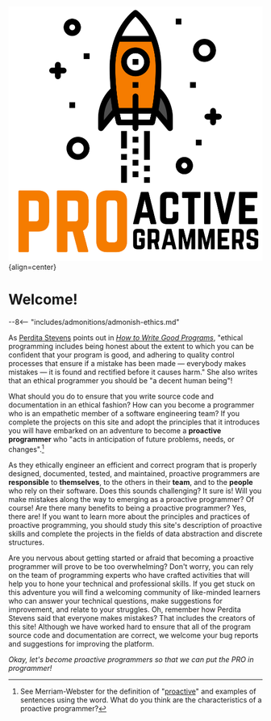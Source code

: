 ![Placeholder](img/Square-Proactive-Programmers-Logo.svg){align=center}

# Welcome!

--8<-- "includes/admonitions/admonish-ethics.md"

As [Perdita Stevens](https://www.stevens-bradfield.com/~perdita/) points out in
[*How to Write Good
Programs*](https://www.cambridge.org/gb/academic/subjects/computer-science/computing-general-interest/how-write-good-programs-guide-students),
"ethical programming includes being honest about the extent to which you can be
confident that your program is good, and adhering to quality control processes
that ensure if a mistake has been made &mdash; everybody makes mistakes &mdash;
it is found and rectified before it causes harm." She also writes that an
ethical programmer you should be "a decent human being"!

What should you do to ensure that you write source code and documentation in an
ethical fashion? How can you become a programmer who is an empathetic member of
a software engineering team? If you complete the projects on this site and adopt
the principles that it introduces you will have embarked on an adventure to
become a **proactive programmer** who "acts in anticipation of future problems,
needs, or changes".[^1]

As they ethically engineer an efficient and correct program that is properly
designed, documented, tested, and maintained, proactive programmers are
**responsible** to **themselves**, to the others in their **team**, and to the
**people** who rely on their software. Does this sounds challenging? It sure is!
Will you make mistakes along the way to emerging as a proactive programmer? Of
course! Are there many benefits to being a proactive programmer? Yes, there are!
If you want to learn more about the principles and practices of proactive
programming, you should study this site's description of proactive skills and
complete the projects in the fields of data abstraction and discrete structures.

Are you nervous about getting started or afraid that becoming a proactive
programmer will prove to be too overwhelming? Don't worry, you can rely on the
team of programming experts who have crafted activities that will help you to
hone your technical and professional skills. If you get stuck on this adventure
you will find a welcoming community of like-minded learners who can answer your
technical questions, make suggestions for improvement, and relate to your
struggles. Oh, remember how Perdita Stevens said that everyone makes mistakes?
That includes the creators of this site! Although we have worked hard to ensure
that all of the program source code and documentation are correct, we welcome
your bug reports and suggestions for improving the platform.

*Okay, let's become proactive programmers so that we can put the PRO in
programmer!*

[^1]: See Merriam-Webster for the definition of
  "[proactive](https://www.merriam-webster.com/dictionary/proactive)" and
  examples of sentences using the word. What do you think are the
  characteristics of a proactive programmer?
